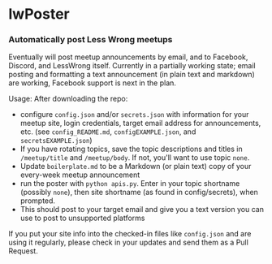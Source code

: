 # lwPoster
### Automatically post Less Wrong meetups

Eventually will post meetup announcements by email, and to Facebook, Discord, and LessWrong itself. Currently in a partially working state; email posting and formatting a text announcement (in plain text and markdown) are working, Facebook support is next in the plan.

Usage: After downloading the repo:
- configure `config.json` and/or `secrets.json` with information for your meetup site, login credentials, target email address for announcements, etc. (see `config_README.md`, `configEXAMPLE.json`, and `secretsEXAMPLE.json`)
- If you have rotating topics, save the topic descriptions and titles in `/meetup/title` and `/meetup/body`. If not, you'll want to use topic `none`.
- Update `boilerplate.md` to be a Markdown (or plain text) copy of your every-week meetup announcement
- run the poster with `python apis.py`. Enter in your topic shortname (possibly `none`), then site shortname (as found in config/secrets), when prompted.
- This should post to your target email and give you a text version you can use to post to unsupported platforms

If you put your site info into the checked-in files like `config.json` and are using it regularly, please check in your updates and send them as a Pull Request.
